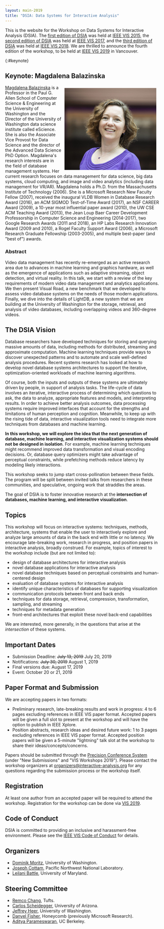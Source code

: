 ```yaml
---
layout: main-2019
title: "DSIA: Data Systems for Interactive Analysis"
---
```


This is the website for the Workshop on Data Systems for
Interactive Analysis (DSIA). The [first edition of DSIA](/year/2015/) was held at
[IEEE VIS 2015](http://ieeevis.org/year/2015/info/vis-welcome/welcome), the [second edition of DSIA](/year/2017/) was held at
[IEEE VIS 2017](http://ieeevis.org/year/2017/welcome), and the [third edition of DSIA](/year/2018/) was held at
[IEEE VIS 2018](http://ieeevis.org/year/2018/welcome). 
We are thrilled to announce the fourth edition of the workshop, to be
held at [IEEE VIS 2019](http://ieeevis.org) in Vancouver.

{:#keynote}
## Keynote: Magdalena Balazinska

<img src="/img/magda.jpg" style="float: right; padding:10px; width: 300px">

[Magdalena Balazinska](https://www.cs.washington.edu/people/faculty/magda) is a Professor in the Paul G. Allen School of Computer Science & Engineering at the University of Washington and the Director of the University of Washington data science institute called eScience. She is also the Associate Vice Provost for Data Science and the director of the Advanced Data Science PhD Option. Magdalena's research interests are in the field of database management systems. Her current research focuses on data management for data science, big data systems, cloud computing, and image and video analytics (including data management for VR/AR). Magdalena holds a Ph.D. from the Massachusetts Institute of Technology (2006). She is a Microsoft Research New Faculty Fellow (2007), received the inaugural VLDB Women in Database Research Award (2016), an ACM SIGMOD Test-of-Time Award (2017), an NSF CAREER Award (2009), a 10-year most influential paper award (2010), the UW CSE ACM Teaching Award (2013), the Jean Loup Baer Career Development Professorship in Computer Science and Engineering (2014-2017), two Google Research Awards (2011 and 2018), an HP Labs Research Innovation Award (2009 and 2010), a Rogel Faculty Support Award (2006), a Microsoft Research Graduate Fellowship (2003-2005), and multiple best-paper (and "best of") awards.

### Abstract

Video data management has recently re-emerged as an
active research area due to advances in machine learning
and graphics hardware, as well as the emergence of
applications such as adaptive streaming, object
detection, and virtual reality.
In this talk, we start with a review of the key requirements
of modern video data management and analytics applications.
We then present Visual Road, a new benchmark that we developed to
assess video database systems on the needs of those modern applications.
Finally, we dive into the details of LightDB, a new system that
we are building at the University of Washington for the storage,
retrieval, and analysis of video databases, including overlapping
videos and 360-degree videos.

## The DSIA Vision

Database researchers have developed techniques for storing and
querying massive amounts of data, including methods for distributed,
streaming and approximate computation. Machine learning techniques
provide ways to discover unexpected patterns and to automate and scale
well-defined analysis procedures. Recent systems research has looked
at how to develop novel database systems architectures to support the
iterative, optimization-oriented workloads of machine learning
algorithms.

Of course, both the inputs and outputs of these systems are ultimately
driven by people, in support of analysis tasks. The life-cycle of data
involves an iterative, interactive process of determining which
questions to ask, the data to analyze, appropriate features and
models, and interpreting results. In order to achieve better analysis
outcomes, data processing systems require improved interfaces that
account for the strengths and limitations of human perception and
cognition. Meanwhile, to keep up with the rising tide of data,
interactive visualization tools need to integrate more techniques from
databases and machine learning.

**In this workshop, we will explore the idea that the next generation of
database, machine learning, and interactive visualization systems
should not be designed in isolation**. For example, machine learning
techniques might recommend improved data transformation and visual
encoding decisions. Or, database query optimizers might take advantage
of perceptual constraints, while prefetching methods reduce latency by
modeling likely interactions.

This workshop seeks to jump start cross-pollination between these
fields. The program will be split between invited talks from
researchers in these communities, and speculative, ongoing work that
straddles the areas. 

The goal of DSIA is to foster innovative research at the
**intersection of databases, machine learning, and interactive
visualization**.

## Topics

This workshop will focus on interactive systems: techniques,
methods, architecture, systems that enable the user to interactively
explore and analyze large amounts of data in the back end with
little or no latency. We encourage late-breaking work,
research in progress, and position papers in interactive analysis,
broadly construed. For example, topics of interest to the workshop include (but are not limited to):

* design of database architectures for interactive analysis
* novel database applications for interactive analysis
* novel database techniques based on perceptual constraints and
  human-centered design
* evaluation of database systems for interactive analysis
* identify unique characteristics of databases for supporting visualization
* communication protocols between front and back ends
* techniques for data storage, retrieval, compression, transformation,
  sampling, and streaming
* techniques for metadata generation
* front-end architectures that exploit these novel back-end capabilities

We are interested, more generally, in the questions that arise at the
*intersection* of these systems. 

## Important Dates

* Submission Deadline: ~~July 13, 2019~~ July 20, 2019
* Notifications: ~~July 30, 2019~~ August 1, 2019
* Final versions due: August 17, 2019
* Event: October 20 or 21, 2019

## Paper Format and Submission

We are accepting papers in two formats:
* Preliminary research, late-breaking results and work in progress: 4 to 6 pages excluding references in IEEE VIS paper format. Accepted papers will be given a full slot to present at the workshop and will have the option to publish in IEEE Xplore.
* Position abstracts, research ideas and desired future work: 1 to 3 pages excluding references in IEEE VIS paper format. Accepted position papers will be given a 5-minute "lightning" talk slot at the workshop to share their ideas/concepts/concerns.

Papers should be submitted through the
[Precision Conference System](https://new.precisionconference.com/)
(under "New Submissions" and "VIS Workshops 2019").
Please contact the workshop organizers at
[organizers@interactive-analysis.org](mailto:organizers@interactive-analysis.org)
for any questions regarding the submission process or the workshop itself.

## Registration 

At least one author from an accepted paper will be required to attend the workshop. Registration for the workshop can be done via [VIS 2019](http://ieeevis.org/).

## Code of Conduct

DSIA is committed to providing an inclusive and harassment-free environment. Please see the [IEEE VIS Code of Conduct](http://ieeevis.org/year/2019/info/inclusion-and-diversity/code-of-conduct) for details.

## Organizers

* [Dominik Moritz](https://homes.cs.washington.edu/~domoritz/), University of Washington.
* [Joseph Cottam](https://www.pnnl.gov/science/staff/staff_info.asp?staff_num=9106), Pacific Northwest National Laboratory.
* [Leilani Battle](http://cs.umd.edu/~leilani/), University of Maryland.

## Steering Committee

* [Remco Chang](http://www.cs.tufts.edu/~remco/), Tufts.
* [Carlos Scheidegger](https://cscheid.net/), University of Arizona.
* [Jeffrey Heer](https://homes.cs.washington.edu/~jheer/), University of Washington.
* [Danyel Fisher](https://www.microsoft.com/en-us/research/people/danyelf/), Honeycomb (previously Microsoft Research).
* [Aditya Parameswaran](http://data-people.cs.illinois.edu/), UC Berkeley.
